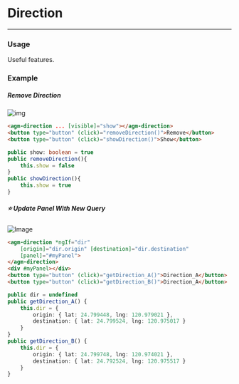# Direction

<hr>

### Usage

Useful features.

### Example

##### Remove Direction

![img](https://camo.githubusercontent.com/773ab0686eb4b3ec0acef716eb58985727bd4c34/68747470733a2f2f692e696d6775722e636f6d2f686c39395956582e676966)

```html
<agm-direction ... [visible]="show"></agm-direction>
<button type="button" (click)="removeDirection()">Remove</button>
<button type="button" (click)="showDirection()">Show</button>
```

```typescript
public show: boolean = true
public removeDirection(){
    this.show = false
}
public showDirection(){
    this.show = true
}
```

##### ⭐️ Update Panel With New Query

![Image](https://camo.githubusercontent.com/80f24aa149b5f06f28bf5f85d739b2e559510928/68747470733a2f2f692e696d6775722e636f6d2f6932484a4c46422e676966)

```html
<agm-direction *ngIf="dir" 
    [origin]="dir.origin" [destination]="dir.destination"
    [panel]="#myPanel">
</agm-direction>
<div #myPanel></div>
<button type="button" (click)="getDirection_A()">Direction_A</button>
<button type="button" (click)="getDirection_B()">Direction_A</button>
```

```typescript
public dir = undefined
public getDirection_A() {
    this.dir = {
        origin: { lat: 24.799448, lng: 120.979021 },
        destination: { lat: 24.799524, lng: 120.975017 }
    }
}
public getDirection_B() {
    this.dir = {
        origin: { lat: 24.799748, lng: 120.974021 },
        destination: { lat: 24.792524, lng: 120.975517 }
    }
}
```